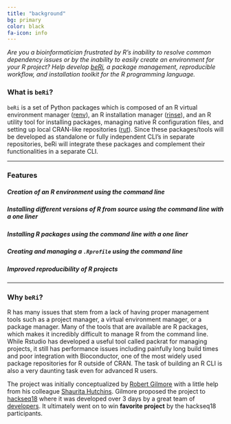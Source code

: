 ```yaml
---
title: "background"
bg: primary
color: black
fa-icon: info
---
```


_Are you a bioinformatician frustrated by R’s inability to resolve common dependency issues or by the inability to easily create an environment for your R project? Help develop [beRi](https://github.com/datasnakes/beRi), a package management, reproducible workflow, and installation toolkit for the R programming language._

### What is `beRi`?

`beRi` is a set of Python packages which is composed of an R virtual environment manager ([renv](https://github.com/datasnakes/renv)), an R installation manager ([rinse](https://github.com/datasnakes/rinse)), and an R utility tool for installing packages, managing native R configuration files, and setting up local CRAN-like repositories ([rut](https://github.com/datasnakes/rut)). Since these packages/tools will be developed as standalone or fully independent CLI’s in separate repositories, beRi will integrate these packages and complement their functionalities in a separate CLI.

-------------------------

### Features

##### Creation of an R environment using the command line
##### Installing different versions of R from source using the command line with a one liner
##### Installing R packages using the command line with a one liner
##### Creating and managing a `.Rprofile` using the command line
##### Improved reproducibility of R projects

-------------------------

### Why `beRi`?

R has many issues that stem from a lack of having proper management tools such as a project manager, a virtual environment manager, or a package manager. Many of the tools that are available are R packages, which makes it incredibly difficult to manage R from the command line. While Rstudio has developed a useful tool called packrat for managing projects, it still has performance issues including painfully long build times and poor integration with Bioconductor, one of the most widely used package repositories for R outside of CRAN. The task of building an R CLI is also a very daunting task even for advanced R users.

The project was initially conceptualized by [Robert Gilmore](https://github.com/grabear) with a little help from his colleague [Shaurita Hutchins](https://github.com/sdhutchins). Gilmore proposed the project to [hackseq18](https://www.hackseq.com/) where it was developed over 3 days by a great team of [developers](https://github.com/datasnakes/beRi#hackseq18-team-members). It ultimately went on to win **favorite project** by the hackseq18 participants.
